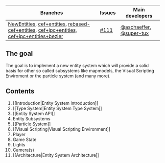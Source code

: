 Branches | Issues | Main developers
--- | --- | --- 
[NewEntities](/inexorgame/code/tree/NewEntities), [cef+entities](/inexorgame/code/tree/cef+entities), [rebased-cef+entities](/inexorgame/code/tree/rebased-cef+entities), [cef+ipc+entities](/inexorgame/code/tree/cef+ipc+entities), [cef+ipc+entities+bezier](/inexorgame/code/tree/cef+ipc+entities+bezier) |  [#111](/inexorgame/code/issues/111) | [@aschaeffer](/aschaeffer), [@super-tux](/super-tux) 

## The goal

The goal is to implement a new entity system which will provide a solid basis for other so called subsystems like mapmodels, the Visual Scripting Enviroment or the particle system (and many more).

## Contents

1. [[Introduction|Entity System Introduction]]
2. [[Type System|Entity System Type System]]
3. [[Entity System API]]
4. Entity Subsystems
  1. [[Particle System]]
  2. [[Visual Scripting|Visual Scripting Environment]]
  3. Player
  4. Game State
  5. Lights
  6. Camera(s)
5. [[Architecture|Entity System Architecture]]
